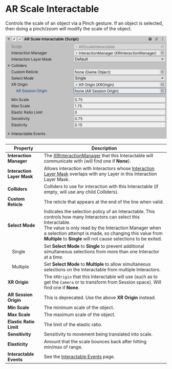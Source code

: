 # AR Scale Interactable

Controls the scale of an object via a Pinch gesture. If an object is selected, then doing a pinch/zoom will modify the scale of the object.

![ARScaleInteractable component](images/ar-scale-interactable.png)

| **Property** | **Description** |
|--|--|
| **Interaction Manager** | The [XRInteractionManager](xr-interaction-manager.md) that this Interactable will communicate with (will find one if **None**). |
| **Interaction Layer Mask** | Allows interaction with Interactors whose [Interaction Layer Mask](interaction-layers.md) overlaps with any Layer in this Interaction Layer Mask. |
| **Colliders** | Colliders to use for interaction with this Interactable (if empty, will use any child Colliders). |
| **Custom Reticle** | The reticle that appears at the end of the line when valid.
| **Select Mode** | Indicates the selection policy of an Interactable. This controls how many Interactors can select this Interactable.<br />The value is only read by the Interaction Manager when a selection attempt is made, so changing this value from **Multiple** to **Single** will not cause selections to be exited. |
| &emsp;Single | Set **Select Mode** to **Single** to prevent additional simultaneous selections from more than one Interactor at a time. |
| &emsp;Multiple | Set **Select Mode** to **Multiple** to allow simultaneous selections on the Interactable from multiple Interactors. |
| **XR Origin** | The `XROrigin` that this Interactable will use (such as to get the `Camera` or to transform from Session space). Will find one if **None**. |
| **AR Session Origin** | This is deprecated. Use the above **XR Origin** instead. |
| **Min Scale** | The minimum scale of the object. |
| **Max Scale** | The maximum scale of the object. |
| **Elastic Ratio Limit** | The limit of the elastic ratio. |
| **Sensitivity** | Sensitivity to movement being translated into scale. |
| **Elasticity** | Amount that the scale bounces back after hitting min/max of range. |
| **Interactable Events** | See the [Interactable Events](interactable-events.md) page. |
